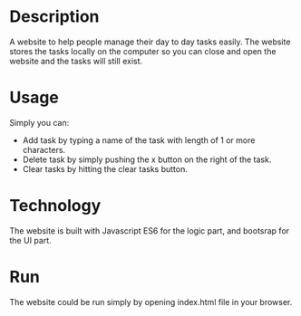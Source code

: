 # Description
A website to help people manage their day to day tasks easily. The website stores the tasks locally on the computer so you can close and open the website and the tasks will still exist.

# Usage
Simply you can:
* Add task by typing a name of the task with length of 1 or more characters.
* Delete task by simply pushing the x button on the right of the task.
* Clear tasks by hitting the clear tasks button.

# Technology
The website is built with Javascript ES6 for the logic part, and bootsrap for the UI part.

# Run
The website could be run simply by opening index.html file in your browser.


